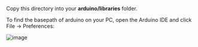 
Copy this directory into your **arduino/libraries** folder. 

To find the basepath of arduino on your PC, open the Arduino IDE and click File -> Preferences:

![image](https://user-images.githubusercontent.com/31904545/126867515-dc61a468-0e8d-4fa3-9aa3-18384a1f8cce.png)
